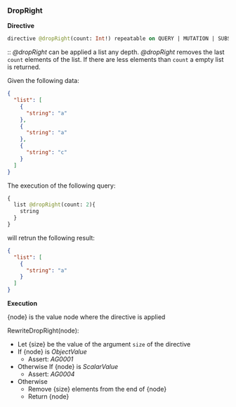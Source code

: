 ### DropRight
**Directive**

```graphql
directive @dropRight(count: Int!) repeatable on QUERY | MUTATION | SUBSCRIPTION | FIELD
```

:: *@dropRight* can be applied a list any depth. 
*@dropRight* removes the last `count` elements of the list. 
If there are less elements than `count` a empty list is returned.

Given the following data:

```json example
{
  "list": [
    {
      "string": "a"
    },
    {
      "string": "a"
    },
    {
      "string": "c"
    }
  ]
}
```

The execution of the following query:

```graphql example
{
  list @dropRight(count: 2){
    string
  }
}
```

will retrun the following result:

```json example
{
  "list": [
    {
      "string": "a"
    }
  ]
}
```

**Execution**

{node} is the value node where the directive is applied

RewriteDropRight(node):
* Let {size} be the value of the argument `size` of the directive
* If {node} is *ObjectValue*
  * Assert: *AG0001*
* Otherwise If {node} is *ScalarValue*
  * Assert: *AG0004*
* Otherwise 
  * Remove {size} elements from the end of {node}
  * Return {node}
